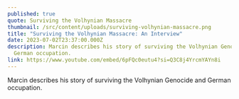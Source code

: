 ```yaml
---
published: true
quote: Surviving the Volhynian Massacre
thumbnail: /src/content/uploads/surviving-volhynian-massacre.png
title: "Surviving the Volhynian Massacre: An Interview"
date: 2023-07-02T23:37:00.000Z
description: Marcin describes his story of surviving the Volhynian Genocide and
  German occupation.
link: https://www.youtube.com/embed/6pFQc0eutu4?si=Q3C8j4YrcmYAYn8i
---
```

Marcin describes his story of surviving the Volhynian Genocide and German occupation.
